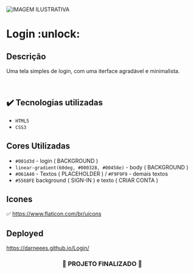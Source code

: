 ![ IMAGEM ILUSTRATIVA ](https://user-images.githubusercontent.com/79709843/188480311-2bf313eb-db2e-4e76-85aa-8fa61a84722b.png)

<h1>
  Login :unlock:
</h1>

<h2>Descrição</h2>

<p>Uma tela simples de login, com uma iterface agradável e minimalista.</p>
</br>

## ✔️ Tecnologias utilizadas

- ``HTML5``
- ``CSS3``

## Cores Utilizadas

- ``#001d3d`` - login ( BACKGROUND )
- ``linear-gradient(60deg, #000328, #00458e)`` - body ( BACKGROUND )
- ``#061A40`` - Textos ( PLACEHOLDER ) / ``#F9F9F9`` - demais textos
- ``#5568FE``  background ( SIGN-IN ) e texto ( CRIAR CONTA ) 

## Icones

:white_check_mark:  https://www.flaticon.com/br/uicons


## Deployed

https://darneees.github.io/Login/
 

<h3 align="center">
  
  :construction: PROJETO FINALIZADO :construction:
  
</h3>
